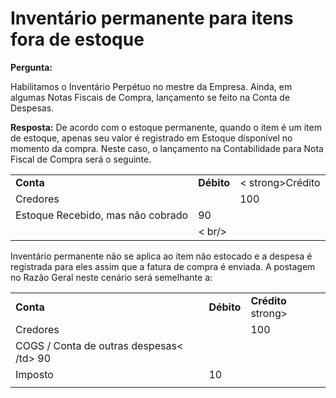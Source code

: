 # Inventário permanente para itens fora de estoque


  



**Pergunta:**   

Habilitamos o Inventário Perpétuo no mestre da Empresa. Ainda, em algumas Notas Fiscais de Compra, lançamento se feito na Conta de Despesas.
  

**Resposta:**
De acordo com o estoque permanente, quando o item é um item de estoque, apenas seu valor é registrado em Estoque disponível no momento da compra. Neste caso, o lançamento na Contabilidade para Nota Fiscal de Compra será o seguinte.

|  |  |  |
| --- | --- | --- |
| **Conta** | **Débito** | < strong>Crédito |
| Credores |  | 100 |
| Estoque Recebido, mas não cobrado | 90 |  |< /tr>| Imposto | 10 |  |
|  | < br/> |  |


Inventário permanente não se aplica ao item não estocado e a despesa é registrada para eles assim que a fatura de compra é enviada. A postagem no Razão Geral neste cenário será semelhante a:

|  |  |  |
| --- | --- | --- |
| **Conta**  | **Débito** | **Crédito** strong> |
| Credores |  | 100 |
| COGS / Conta de outras despesas< /td> 90 |  | |
| Imposto | 10 |  |
|  |  |  |



